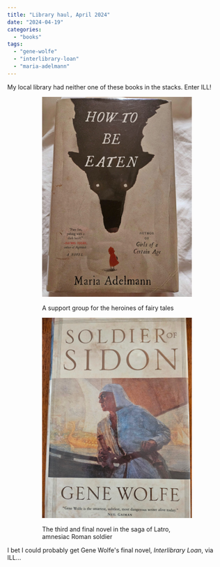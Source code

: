 ```yaml
---
title: "Library haul, April 2024"
date: "2024-04-19"
categories: 
  - "books"
tags: 
  - "gene-wolfe"
  - "interlibrary-loan"
  - "maria-adelmann"
---
```


My local library had neither one of these books in the stacks. Enter ILL!

<figure>

<figure>

![Front cover of Maria Adelmann's novel How to be Eaten](images/library-book-how-to-be-eaten-768x1024.jpg)

<figcaption>

A support group for the heroines of fairy tales

</figcaption>

</figure>

<figure>

![Front cover of Gene Wolfe's novel Soldier of Sidon](images/library-books-soldier-of-sidon-768x1024.jpg)

<figcaption>

The third and final novel in the saga of Latro, amnesiac Roman soldier

</figcaption>

</figure>



</figure>

I bet I could probably get Gene Wolfe's final novel, _Interlibrary Loan_, via ILL...
